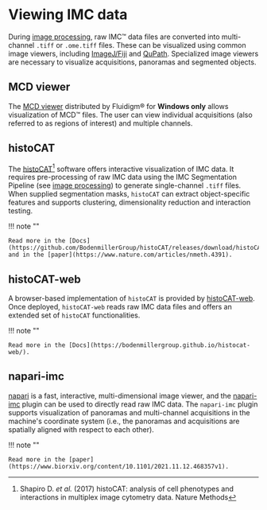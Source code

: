 # Viewing IMC data

During [image processing](process.md), raw IMC&trade; data files are converted into multi-channel `.tiff` or `.ome.tiff` files.
These can be visualized using common image viewers, including [ImageJ/Fiji](https://imagej.net/software/fiji/) and [QuPath](https://qupath.github.io/).
Specialized image viewers are necessary to visualize acquisitions, panoramas and segmented objects.

## MCD viewer

The [MCD viewer](https://www.fluidigm.com/products-services/software) distributed by Fluidigm&reg; for **Windows only** allows visualization of MCD&trade; files.
The user can view individual acquisitions (also referred to as regions of interest) and multiple channels. 

## histoCAT 

The [histoCAT](https://github.com/BodenmillerGroup/histoCAT)[^fn1] software offers interactive visualization of IMC data.
It requires pre-processing of raw IMC data using the IMC Segmentation Pipeline (see [image processing](process)) to generate single-channel `.tiff` files.
When supplied segmentation masks, `histoCAT` can extract object-specific features and supports clustering, dimensionality reduction and interaction testing.

!!! note ""

    Read more in the [Docs](https://github.com/BodenmillerGroup/histoCAT/releases/download/histoCAT_1.76/histoCATmanual_1.76.pdf) and in the [paper](https://www.nature.com/articles/nmeth.4391).

## histoCAT-web

A browser-based implementation of `histoCAT` is provided by [histoCAT-web](https://github.com/BodenmillerGroup/histocat-web). 
Once deployed, `histoCAT-web` reads raw IMC data files and offers an extended set of `histoCAT` functionalities.

!!! note ""

    Read more in the [Docs](https://bodenmillergroup.github.io/histocat-web/).

## napari-imc

[napari](https://napari.org/) is a fast, interactive, multi-dimensional image viewer, and the [napari-imc](https://github.com/BodenmillerGroup/napari-imc) plugin can be used to directly read raw IMC data. The `napari-imc` plugin supports visualization of panoramas and multi-channel acquisitions in the machine's coordinate system (i.e., the panoramas and acquisitions are spatially aligned with respect to each other).

<!--  Upon opening MCD files, `napari-imc` displays a graphical user interface for loading panoramas, acquisitions and channels. 
For each loaded panorama and for each combination of loaded acquisition and channel, `napari-imc` creates an image layer. 
In napari, image layers represent single-channel grayscale or color images that can be overlaid in the main panel. 
Importantly, all image layers are spatially aligned. 
Adjusting channel settings will broadcast the chosen values to the settings of all associated image layers. -->

!!! note ""

    Read more in the [paper](https://www.biorxiv.org/content/10.1101/2021.11.12.468357v1).

[^fn1]: Shapiro D. _et al._ (2017) histoCAT: analysis of cell phenotypes and interactions in multiplex image cytometry data. Nature Methods
